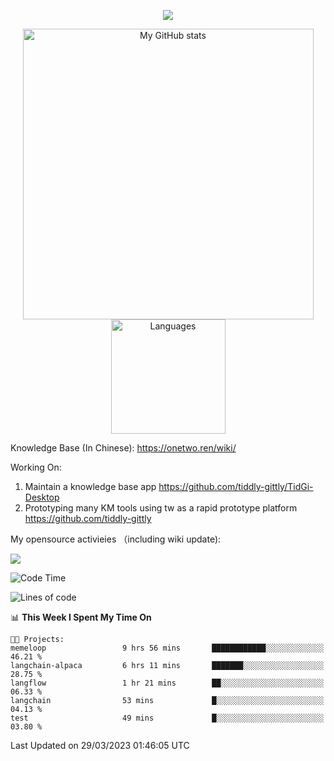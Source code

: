 <a href="https://github.com/linonetwo">
    <p align="center">
        <img src="https://github-profile-trophy.vercel.app/?username=linonetwo&column=7&theme=onedark"/>
    </p>
</a>
<a align="center" href="https://github.com/linonetwo">
  <p align="center">
    <img src="https://github-readme-stats.vercel.app/api?username=linonetwo&show_icons=true&count_private=true" alt="My GitHub stats" width="465"/>
    <img src="https://github-readme-stats.vercel.app/api/top-langs/?username=linonetwo&layout=compact&langs_count=10" alt="Languages" height="183">
  </p>
</a>

Knowledge Base (In Chinese): https://onetwo.ren/wiki/

Working On: 

1. Maintain a knowledge base app https://github.com/tiddly-gittly/TidGi-Desktop
1. Prototyping many KM tools using tw as a rapid prototype platform https://github.com/tiddly-gittly

My opensource activieies （including wiki update):

![](https://visitor-badge.glitch.me/badge?page_id=linonetwo.linonetwo)

<!--START_SECTION:waka-->
![Code Time](http://img.shields.io/badge/Code%20Time-1%2C649%20hrs%2048%20mins-blue)

![Lines of code](https://img.shields.io/badge/From%20Hello%20World%20I%27ve%20Written-46.3%20million%20lines%20of%20code-blue)

📊 **This Week I Spent My Time On** 

```text
🐱‍💻 Projects: 
memeloop                 9 hrs 56 mins       ████████████░░░░░░░░░░░░░   46.21 % 
langchain-alpaca         6 hrs 11 mins       ███████░░░░░░░░░░░░░░░░░░   28.75 % 
langflow                 1 hr 21 mins        ██░░░░░░░░░░░░░░░░░░░░░░░   06.33 % 
langchain                53 mins             █░░░░░░░░░░░░░░░░░░░░░░░░   04.13 % 
test                     49 mins             █░░░░░░░░░░░░░░░░░░░░░░░░   03.80 % 
```


 Last Updated on 29/03/2023 01:46:05 UTC
<!--END_SECTION:waka-->
